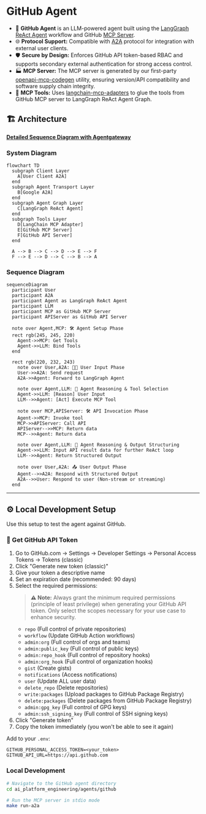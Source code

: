# GitHub Agent

- 🤖 **GitHub Agent** is an LLM-powered agent built using the [LangGraph ReAct Agent](https://langchain-ai.github.io/langgraph/agents/agents/) workflow and GitHub [MCP Server](https://modelcontextprotocol.io/introduction).
- 🌐 **Protocol Support:** Compatible with [A2A](https://github.com/google/A2A) protocol for integration with external user clients.
- 🛡️ **Secure by Design:** Enforces GitHub API token-based RBAC and supports secondary external authentication for strong access control.
- 🏭 **MCP Server:** The MCP server is generated by our first-party [openapi-mcp-codegen](https://github.com/cnoe-io/openapi-mcp-codegen/tree/main) utility, ensuring version/API compatibility and software supply chain integrity.
- 🔌 **MCP Tools:** Uses [langchain-mcp-adapters](https://github.com/langchain-ai/langchain-mcp-adapters) to glue the tools from GitHub MCP server to LangGraph ReAct Agent Graph.

## 🏗️ Architecture

**[Detailed Sequence Diagram with Agentgateway](../architecture/gateway.md)**

### System Diagram

```mermaid
flowchart TD
  subgraph Client Layer
    A[User Client A2A]
  end
  subgraph Agent Transport Layer
    B[Google A2A]
  end
  subgraph Agent Graph Layer
    C[LangGraph ReAct Agent]
  end
  subgraph Tools Layer
    D[LangChain MCP Adapter]
    E[GitHub MCP Server]
    F[GitHub API Server]
  end

  A --> B --> C --> D --> E --> F
  F --> E --> D --> C --> B --> A
```

### Sequence Diagram

```mermaid
sequenceDiagram
  participant User
  participant A2A
  participant Agent as LangGraph ReAct Agent
  participant LLM
  participant MCP as GitHub MCP Server
  participant APIServer as GitHub API Server

  note over Agent,MCP: 🛠️ Agent Setup Phase
  rect rgb(245, 245, 220)
    Agent->>MCP: Get Tools
    Agent->>LLM: Bind Tools
  end

  rect rgb(220, 232, 243)
    note over User,A2A: 🧑‍💻 User Input Phase
    User->>A2A: Send request
    A2A->>Agent: Forward to LangGraph Agent

    note over Agent,LLM: 🧠 Agent Reasoning & Tool Selection
    Agent->>LLM: [Reason] User Input
    LLM-->>Agent: [Act] Execute MCP Tool

    note over MCP,APIServer: 🛠️ API Invocation Phase
    Agent->>MCP: Invoke tool
    MCP->>APIServer: Call API
    APIServer-->>MCP: Return data
    MCP-->>Agent: Return data

    note over Agent,LLM: 🧠 Agent Reasoning & Output Structuring
    Agent->>LLM: Input API result data for further ReAct loop
    LLM-->>Agent: Return Structured Output

    note over User,A2A: 📤 User Output Phase
    Agent-->>A2A: Respond with Structured Output
    A2A-->>User: Respond to user (Non-stream or streaming)
  end
```

---

## ⚙️ Local Development Setup

Use this setup to test the agent against GitHub.

### 🔑 Get GitHub API Token

1. Go to GitHub.com → Settings → Developer Settings → Personal Access Tokens → Tokens (classic)
2. Click "Generate new token (classic)"
3. Give your token a descriptive name
4. Set an expiration date (recommended: 90 days)
5. Select the required permissions:
   > **⚠️ Note:** Always grant the minimum required permissions (principle of least privilege) when generating your GitHub API token. Only select the scopes necessary for your use case to enhance security.
   - `repo` (Full control of private repositories)
   - `workflow` (Update GitHub Action workflows)
   - `admin:org` (Full control of orgs and teams)
   - `admin:public_key` (Full control of public keys)
   - `admin:repo_hook` (Full control of repository hooks)
   - `admin:org_hook` (Full control of organization hooks)
   - `gist` (Create gists)
   - `notifications` (Access notifications)
   - `user` (Update ALL user data)
   - `delete_repo` (Delete repositories)
   - `write:packages` (Upload packages to GitHub Package Registry)
   - `delete:packages` (Delete packages from GitHub Package Registry)
   - `admin:gpg_key` (Full control of GPG keys)
   - `admin:ssh_signing_key` (Full control of SSH signing keys)
6. Click "Generate token"
7. Copy the token immediately (you won't be able to see it again)

Add to your `.env`:

```env
GITHUB_PERSONAL_ACCESS_TOKEN=<your_token>
GITHUB_API_URL=https://api.github.com
```

### Local Development

```bash
# Navigate to the GitHub agent directory
cd ai_platform_engineering/agents/github

# Run the MCP server in stdio mode
make run-a2a
```